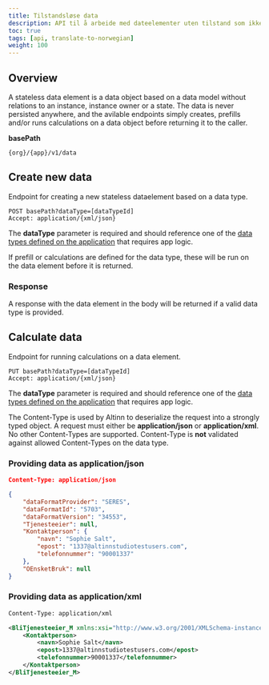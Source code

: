 ```yaml
---
title: Tilstandsløse data
description: API til å arbeide med dateelementer uten tilstand som ikke er knyttet til en instans.
toc: true
tags: [api, translate-to-norwegian]
weight: 100
---
```


## Overview

A stateless data element is a data object based on a data model without relations to an instance, instance owner or a state.
The data is never persisted anywhere, and the avilable endpoints simply creates, prefills and/or runs calculations on a data object before 
returning it to the caller.

**basePath**
```http
{org}/{app}/v1/data
```

## Create new data 

Endpoint for creating a new stateless dataelement based on a data type.

```http
POST basePath?dataType=[dataTypeId]
Accept: application/{xml/json}
```

The **dataType** parameter is required and should reference one of the [data types defined on the application](/nb/api/models/app-metadata/#datatype) that requires app logic.

If prefill or calculations are defined for the data type, these will be run on the data element before it is returned.

### Response 

A response with the data element in the body will be returned if a valid data type is provided.

## Calculate data

Endpoint for running calculations on a data element.

```http
PUT basePath?dataType=[dataTypeId]
Accept: application/{xml/json}
```

The **dataType** parameter is required and should reference one of the [data types defined on the application](/nb/api/models/app-metadata/#datatype) that requires app logic.

The Content-Type is used by Altinn to deserialize the request into a strongly typed object. A request must either be **application/json** or **application/xml**.
No other Content-Types are supported. Content-Type is **not** validated against allowed Content-Types on the data type.

### Providing data as application/json

```json
Content-Type: application/json

{
    "dataFormatProvider": "SERES",
    "dataFormatId": "5703",
    "dataFormatVersion": "34553",
    "Tjenesteeier": null,
    "Kontaktperson": {
        "navn": "Sophie Salt",
        "epost": "1337@altinnstudiotestusers.com",
        "telefonnummer": "90001337"
    },
    "OEnsketBruk": null
}
```

### Providing data as application/xml

```xml
Content-Type: application/xml

<BliTjenesteeier_M xmlns:xsi="http://www.w3.org/2001/XMLSchema-instance" xmlns:xsd="http://www.w3.org/2001/XMLSchema" dataFormatProvider="SERES" dataFormatId="5703" dataFormatVersion="34553">
    <Kontaktperson>
        <navn>Sophie Salt</navn>
        <epost>1337@altinnstudiotestusers.com</epost>
        <telefonnummer>90001337</telefonnummer>
    </Kontaktperson>
</BliTjenesteeier_M>
```
